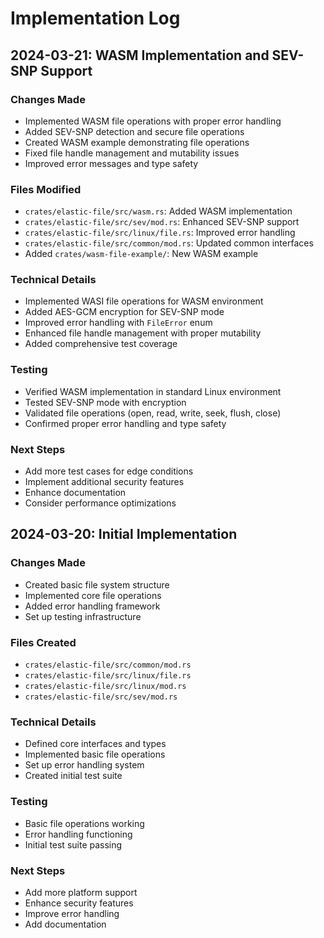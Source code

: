 # Implementation Log

## 2024-03-21: WASM Implementation and SEV-SNP Support

### Changes Made
- Implemented WASM file operations with proper error handling
- Added SEV-SNP detection and secure file operations
- Created WASM example demonstrating file operations
- Fixed file handle management and mutability issues
- Improved error messages and type safety

### Files Modified
- `crates/elastic-file/src/wasm.rs`: Added WASM implementation
- `crates/elastic-file/src/sev/mod.rs`: Enhanced SEV-SNP support
- `crates/elastic-file/src/linux/file.rs`: Improved error handling
- `crates/elastic-file/src/common/mod.rs`: Updated common interfaces
- Added `crates/wasm-file-example/`: New WASM example

### Technical Details
- Implemented WASI file operations for WASM environment
- Added AES-GCM encryption for SEV-SNP mode
- Improved error handling with `FileError` enum
- Enhanced file handle management with proper mutability
- Added comprehensive test coverage

### Testing
- Verified WASM implementation in standard Linux environment
- Tested SEV-SNP mode with encryption
- Validated file operations (open, read, write, seek, flush, close)
- Confirmed proper error handling and type safety

### Next Steps
- Add more test cases for edge conditions
- Implement additional security features
- Enhance documentation
- Consider performance optimizations

## 2024-03-20: Initial Implementation

### Changes Made
- Created basic file system structure
- Implemented core file operations
- Added error handling framework
- Set up testing infrastructure

### Files Created
- `crates/elastic-file/src/common/mod.rs`
- `crates/elastic-file/src/linux/file.rs`
- `crates/elastic-file/src/linux/mod.rs`
- `crates/elastic-file/src/sev/mod.rs`

### Technical Details
- Defined core interfaces and types
- Implemented basic file operations
- Set up error handling system
- Created initial test suite

### Testing
- Basic file operations working
- Error handling functioning
- Initial test suite passing

### Next Steps
- Add more platform support
- Enhance security features
- Improve error handling
- Add documentation 